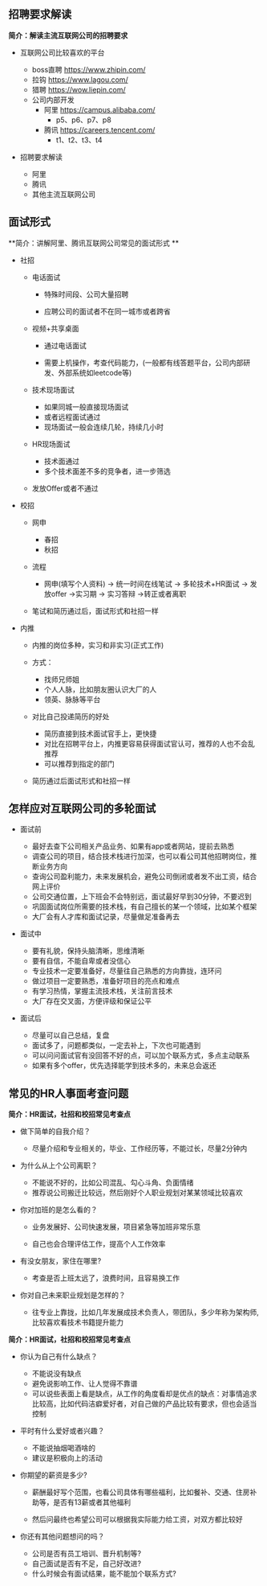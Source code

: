 ## 招聘要求解读

**简介：解读主流互联网公司的招聘要求**

* 互联网公司比较喜欢的平台
  * boss直聘 https://www.zhipin.com/
  * 拉钩 https://www.lagou.com/
  * 猎聘 https://wow.liepin.com/
  * 公司内部开发
    * 阿里 https://campus.alibaba.com/
      * p5、p6、p7、p8
    * 腾讯 https://careers.tencent.com/
      * t1、t2、t3、t4

* 招聘要求解读
  * 阿里 
  * 腾讯
  * 其他主流互联网公司

## 面试形式

**简介：讲解阿里、腾讯互联网公司常见的面试形式 **

- 社招

  - 电话面试

    - 特殊时间段、公司大量招聘

    - 应聘公司的面试者不在同一城市或者跨省

      

  - 视频+共享桌面

    - 通过电话面试

    - 需要上机操作，考查代码能力，(一般都有线答题平台，公司内部研发、外部系统如leetcode等)

      

  - 技术现场面试

    - 如果同城一般直接现场面试
    - 或者远程面试通过
    - 现场面试一般会连续几轮，持续几小时

    

  - HR现场面试

    - 技术面通过
    - 多个技术面差不多的竞争者，进一步筛选

    

  - 发放Offer或者不通过



- 校招

  - 网申

    - 春招
    - 秋招

    

  - 流程

    - 网申(填写个人资料) -> 统一时间在线笔试 -> 多轮技术+HR面试 ->  发放offer ->实习期 -> 实习答辩 ->转正或者离职

    

  - 笔试和简历通过后，面试形式和社招一样



- 内推

  - 内推的岗位多种，实习和非实习(正式工作)
  - 方式：
    - 找师兄师姐
    - 个人人脉，比如朋友圈认识大厂的人
    - 领英、脉脉等平台

  - 对比自己投递简历的好处
    - 简历直接到技术面试官手上，更快捷
    - 对比在招聘平台上，内推更容易获得面试官认可，推荐的人也不会乱推荐
    - 可以推荐到指定的部门

  - 简历通过后面试形式和社招一样

## 怎样应对互联网公司的多轮面试

* 面试前
  * 最好去查下公司相关产品业务、如果有app或者网站，提前去熟悉
  * 调查公司的项目，结合技术栈进行加深，也可以看公司其他招聘岗位，推断业务方向
  * 查询公司盈利能力，未来发展机会，避免公司倒闭或者发不出工资，结合网上评价
  * 公司交通位置，上下班会不会特别远，面试最好早到30分钟，不要迟到
  * 巩固面试岗位所需要的技术栈，有自己擅长的某一个领域，比如某个框架
  * 大厂会有人才库和面试记录，尽量做足准备再去



* 面试中

  * 要有礼貌，保持头脑清晰，思维清晰
  * 要有自信，不能自卑或者没信心
  * 专业技术一定要准备好，尽量往自己熟悉的方向靠拢，连环问
  * 做过项目一定要熟悉，准备好项目的亮点和难点
  * 有学习热情，掌握主流技术栈，关注前言技术
  * 大厂存在交叉面，方便评级和保证公平

  

* 面试后

  * 尽量可以自己总结，复盘
  * 面试多了，问题都类似，一定去补上，下次也可能遇到
  * 可以问问面试官有没回答不好的点，可以加个联系方式，多点主动联系
  * 如果有多个offer，优先选择能学到技术多的，未来总会返还
  

## 常见的HR人事面考查问题

**简介：HR面试，社招和校招常见考查点**

- 做下简单的自我介绍？

  - 尽量介绍和专业相关的，毕业、工作经历等，不能过长，尽量2分钟内

  

- 为什么从上个公司离职？

  - 不能说不好的，比如公司混乱、勾心斗角、负面情绪
  - 推荐说公司搬迁比较远，然后刚好个人职业规划对某某领域比较喜欢

  

- 你对加班的是怎么看的？

  - 业务发展好、公司快速发展，项目紧急等加班非常乐意

  - 自己也会合理评估工作，提高个人工作效率

    

- 有没女朋友，家住在哪里?

  - 考查是否上班太远了，浪费时间，且容易换工作

    

- 你对自己未来职业规划是怎样的？

  - 往专业上靠拢，比如几年发展成技术负责人，带团队，多少年称为架构师, 比较喜欢看技术书籍提升能力



**简介：HR面试，社招和校招常见考查点**



- 你认为自己有什么缺点？
  - 不能说没有缺点
  - 避免说影响工作、让人觉得不靠谱
  - 可以说些表面上看是缺点，从工作的角度看却是优点的缺点：对事情追求比较高，比如代码洁癖爱好者，对自己做的产品比较有要求，但也会适当控制



- 平时有什么爱好或者兴趣？
  - 不能说抽烟喝酒啥的
  - 建议是积极向上的活动



- 你期望的薪资是多少?

  - 薪酬最好写个范围，也看公司具体有哪些福利，比如餐补、交通、住房补助等，是否有13薪或者其他福利

  - 然后问最终也希望公司可以根据我实际能力给工资，对双方都比较好

    

- 你还有其他问题想问的吗？

  - 公司是否有员工培训、晋升机制等?
  - 自己面试是否有不足，自己好改进?
  - 什么时候会有面试结果，能不能加个联系方式?
